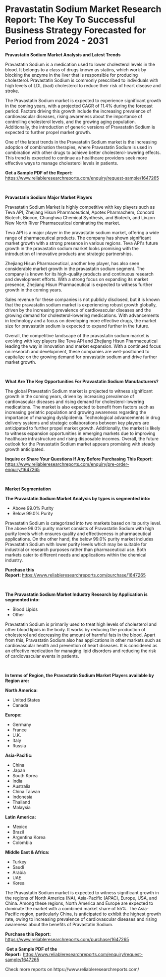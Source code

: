 <p><h1>Pravastatin Sodium Market Research Report: The Key To Successful Business Strategy Forecasted for Period from 2024 - 2031</h1></p><p><strong>Pravastatin Sodium Market Analysis and Latest Trends</strong></p>
<p><p>Pravastatin Sodium is a medication used to lower cholesterol levels in the blood. It belongs to a class of drugs known as statins, which work by blocking the enzyme in the liver that is responsible for producing cholesterol. Pravastatin Sodium is commonly prescribed to individuals with high levels of LDL (bad) cholesterol to reduce their risk of heart disease and stroke.</p><p>The Pravastatin Sodium market is expected to experience significant growth in the coming years, with a projected CAGR of 11.4% during the forecast period. Factors driving this growth include the increasing prevalence of cardiovascular diseases, rising awareness about the importance of controlling cholesterol levels, and the growing aging population. Additionally, the introduction of generic versions of Pravastatin Sodium is expected to further propel market growth.</p><p>One of the latest trends in the Pravastatin Sodium market is the increasing adoption of combination therapies, where Pravastatin Sodium is used in combination with other drugs to achieve better cholesterol-lowering effects. This trend is expected to continue as healthcare providers seek more effective ways to manage cholesterol levels in patients.</p></p>
<p><strong>Get a Sample PDF of the Report:&nbsp;</strong> <a href="https://www.reliableresearchreports.com/enquiry/request-sample/1647265">https://www.reliableresearchreports.com/enquiry/request-sample/1647265</a></p>
<p>&nbsp;</p>
<p><strong>Pravastatin Sodium Major Market Players</strong></p>
<p><p>Pravastatin Sodium Market is highly competitive with key players such as Teva API, Zhejiang Hisun Pharmaceutical, Apotex Pharmachem, Concord Biotech, Biocon, Chunghwa Chemical Synthesis, and Biotech, and Livzon New North River Pharmaceutical dominating the market.</p><p>Teva API is a major player in the pravastatin sodium market, offering a wide range of pharmaceutical products. The company has shown significant market growth with a strong presence in various regions. Teva API's future growth in the pravastatin sodium market looks promising with the introduction of innovative products and strategic partnerships.</p><p>Zhejiang Hisun Pharmaceutical, another key player, has also seen considerable market growth in the pravastatin sodium segment. The company is known for its high-quality products and continuous research and development efforts. With a strong focus on expanding its market presence, Zhejiang Hisun Pharmaceutical is expected to witness further growth in the coming years.</p><p>Sales revenue for these companies is not publicly disclosed, but it is known that the pravastatin sodium market is experiencing robust growth globally, driven by the increasing prevalence of cardiovascular diseases and the growing demand for cholesterol-lowering medications. With advancements in technology and a focus on developing more effective drugs, the market size for pravastatin sodium is expected to expand further in the future. </p><p>Overall, the competitive landscape of the pravastatin sodium market is evolving with key players like Teva API and Zhejiang Hisun Pharmaceutical leading the way in innovation and market expansion. With a continued focus on research and development, these companies are well-positioned to capitalize on the growing demand for pravastatin sodium and drive further market growth.</p></p>
<p>&nbsp;</p>
<p><strong>What Are The Key Opportunities For Pravastatin Sodium Manufacturers?</strong></p>
<p><p>The global Pravastatin Sodium market is projected to witness significant growth in the coming years, driven by increasing prevalence of cardiovascular diseases and rising demand for cholesterol-lowering medications. The market is also expected to benefit from factors such as increasing geriatric population and growing awareness regarding the importance of managing dyslipidemia. Technological advancements in drug delivery systems and strategic collaborations between key players are anticipated to further propel market growth. Additionally, the market is likely to witness expansion opportunities in emerging markets due to improving healthcare infrastructure and rising disposable incomes. Overall, the future outlook for the Pravastatin Sodium market appears promising with steady growth anticipated.</p></p>
<p><strong>Inquire or Share Your Questions If Any Before Purchasing This Report:</strong> <a href="https://www.reliableresearchreports.com/enquiry/pre-order-enquiry/1647265">https://www.reliableresearchreports.com/enquiry/pre-order-enquiry/1647265</a></p>
<p>&nbsp;</p>
<p><strong>Market Segmentation</strong></p>
<p><strong>The Pravastatin Sodium Market Analysis by types is segmented into:</strong></p>
<p><ul><li>Above 99.0% Purity</li><li>Below 99.0% Purity</li></ul></p>
<p><p>Pravastatin Sodium is categorized into two markets based on its purity level. The above 99.0% purity market consists of Pravastatin Sodium with high purity levels which ensures quality and effectiveness in pharmaceutical applications. On the other hand, the below 99.0% purity market includes Pravastatin Sodium with lower purity levels which may be suitable for industrial or research purposes rather than pharmaceutical use. Both markets cater to different needs and applications within the chemical industry.</p></p>
<p><strong>Purchase this Report:&nbsp;</strong><a href="https://www.reliableresearchreports.com/purchase/1647265">https://www.reliableresearchreports.com/purchase/1647265</a></p>
<p>&nbsp;</p>
<p><strong>The Pravastatin Sodium Market Industry Research by Application is segmented into:</strong></p>
<p><ul><li>Blood Lipids</li><li>Other</li></ul></p>
<p><p>Pravastatin Sodium is primarily used to treat high levels of cholesterol and other blood lipids in the body. It works by reducing the production of cholesterol and decreasing the amount of harmful fats in the blood. Apart from this, Pravastatin Sodium also has applications in other markets such as cardiovascular health and prevention of heart diseases. It is considered as an effective medication for managing lipid disorders and reducing the risk of cardiovascular events in patients.</p></p>
<p>&nbsp;</p>
<p><strong>In terms of Region, the Pravastatin Sodium Market Players available by Region are:</strong></p>
<p>
    <p> <strong> North America: </strong>
        <ul>
            <li>United States</li>
            <li>Canada</li>
        </ul>
        </p> 
    <p> <strong> Europe: </strong>
        <ul>
            <li>Germany</li>
            <li>France</li>
            <li>U.K.</li>
            <li>Italy</li>
            <li>Russia</li>
        </ul>
        </p> 
    <p> <strong> Asia-Pacific: </strong>
        <ul>
            <li>China</li>
            <li>Japan</li>
            <li>South Korea</li>
            <li>India</li>
            <li>Australia</li>
            <li>China Taiwan</li>
            <li>Indonesia</li>
            <li>Thailand</li>
            <li>Malaysia</li>
        </ul>
        </p> 
    <p> <strong> Latin America: </strong>
        <ul>
            <li>Mexico</li>
            <li>Brazil</li>
            <li>Argentina Korea</li>
            <li>Colombia</li>
        </ul>
        </p> 
    <p> <strong> Middle East & Africa: </strong>
        <ul>
            <li>Turkey</li>
            <li>Saudi</li>
            <li>Arabia</li>
            <li>UAE</li>
            <li>Korea</li>
        </ul>
    </p>
    </p>
<p><p>The Pravastatin Sodium market is expected to witness significant growth in the regions of North America (NA), Asia-Pacific (APAC), Europe, USA, and China. Among these regions, North America and Europe are expected to dominate the market with a combined market share of 55%. The Asia-Pacific region, particularly China, is anticipated to exhibit the highest growth rate, owing to increasing prevalence of cardiovascular diseases and rising awareness about the benefits of Pravastatin Sodium.</p></p>
<p><strong>Purchase this Report: </strong><a href="https://www.reliableresearchreports.com/purchase/1647265">https://www.reliableresearchreports.com/purchase/1647265</a></p>
<p>&nbsp;<strong>Get a Sample PDF of the Report:&nbsp;&nbsp;</strong><a href="https://www.reliableresearchreports.com/enquiry/request-sample/1647265">https://www.reliableresearchreports.com/enquiry/request-sample/1647265</a></p>
<p><strong></strong></p>
<p>Check more reports on https://www.reliableresearchreports.com/</p>